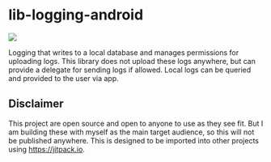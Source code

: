 # lib-logging-android

[![](https://jitpack.io/v/Brent-Tunnicliff/lib-logging-android.svg)](https://jitpack.io/#Brent-Tunnicliff/lib-logging-android)

Logging that writes to a local database and manages permissions for uploading logs.
This library does not upload these logs anywhere, but can provide a delegate for sending logs
if allowed.
Local logs can be queried and provided to the user via app.

## Disclaimer

This project are open source and open to anyone to use as they see fit.
But I am building these with myself as the main target audience,
so this will not be published anywhere.
This is designed to be imported into other projects using https://jitpack.io.